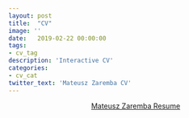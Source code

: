 ```yaml
---
layout: post
title:  "CV"
image: ''
date:   2019-02-22 00:00:00
tags:
- cv_tag
description: 'Interactive CV'
categories:
- cv_cat
twitter_text: 'Mateusz Zaremba CV'
---
```


<style>
.center {
  text-align: center;
}

.center p {
  line-height: 1.5;
  display: inline-block;
  vertical-align: middle;
}
</style>

<div class="center">
<object data="{{ "/assets/pdf/Mateusz-Zaremba-Resume.pdf"}}" alt="" type="application/pdf"  width="600" height="500">
  <a href="{{ "/assets/pdf/Mateusz-Zaremba-Resume.pdf"}}" alt="">Mateusz Zaremba Resume</a>
</object>
</div>





